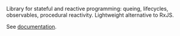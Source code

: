 Library for stateful and reactive programming: queing, lifecycles, observables,
procedural reactivity. Lightweight alternative to RxJS.

See [documentation](https://mitranim.com/espo/).
